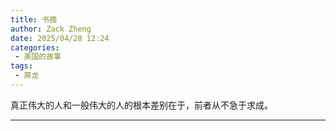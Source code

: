 ```yaml
---
title: 书摘
author: Zack Zheng
date: 2025/04/28 12:24
categories:
 - 美国的故事
tags:
 - 房龙 
---
```


真正伟大的人和一般伟大的人的根本差别在于，前者从不急于求成。

------------------


